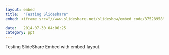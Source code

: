 ```yaml
---
layout: embed
title:  "Testing Slideshare"
embed: <iframe src="//www.slideshare.net/slideshow/embed_code/37528958" width="427" height="356"></iframe>

date:   2014-07-30 04:06:25
category: ppt
---
```

Testing SlideShare Embed with embed layout.
